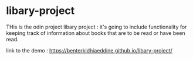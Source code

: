 # libary-project

THis is the odin project libary project : it's going to include functionality for keeping track of information about books that are to be read or have been read.

link to the demo : https://benterkidhiaeddine.github.io/libary-project/
